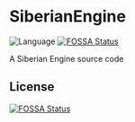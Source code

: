 # SiberianEngine

![Language](https://img.shields.io/github/languages/top/siberianmh/SiberianEngine.svg?style=flat-square&colorB=green)
[![FOSSA Status](https://app.fossa.io/api/projects/git%2Bgithub.com%2Fsiberianmh%2FSiberianEngine.svg?type=shield)](https://app.fossa.io/projects/git%2Bgithub.com%2Fsiberianmh%2FSiberianEngine?ref=badge_shield)

A Siberian Engine source code


## License
[![FOSSA Status](https://app.fossa.io/api/projects/git%2Bgithub.com%2Fsiberianmh%2FSiberianEngine.svg?type=large)](https://app.fossa.io/projects/git%2Bgithub.com%2Fsiberianmh%2FSiberianEngine?ref=badge_large)